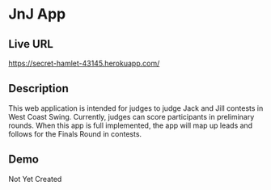 # JnJ App

## Live URL
<https://secret-hamlet-43145.herokuapp.com/>

## Description
This web application is intended for judges to judge Jack and Jill contests in West Coast Swing.  Currently, judges
can score participants in preliminary rounds.  When this app is full implemented, the app will map up leads and follows 
for the Finals Round in contests.

## Demo
Not Yet Created
 



